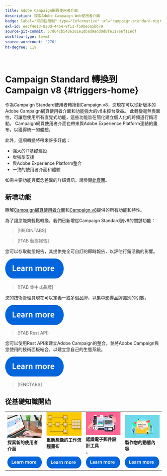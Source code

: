 ```yaml
---
title: Adobe Campaign網頁使用者介面
description: 探索Adobe Campaign Web使用者介面
badge: label="可用性限制" type="Informative" url="campaign-standard-migration-home.md" tooltip="僅限Campaign Standard已移轉的使用者"
exl-id: eecf4e13-820d-4454-9f11-f50be565bb79
source-git-commit: 57d64cb5436381e1dbad9add0d8fe117e6f11ecf
workflow-type: tm+mt
source-wordcount: '276'
ht-degree: 11%

---
```


# Campaign Standard 轉換到 Campaign v8 {#triggers-home}

作為Campaign Standard使用者轉換到Campaign v8，您現在可以從新版本的Adobe Campaign網頁使用者介面和功能強大的v8主控台受益。 此轉變毫無表面性，可讓您使用所有直覺式功能，這些功能旨在簡化建立個人化的跨頻道行銷活動。 Campaign網頁使用者介面也帶來與Adobe Experience Platform連結的畫布，以獲得統一的體驗。

此外，這項轉變將帶來許多好處：

* 強大的IT基礎建設
* 增強型支援
* 與Adobe Experience Platform整合
* 一致的使用者介面和體驗

如需主要功能與概念差異的詳細資訊，請參閱[此頁面](https://experienceleague.adobe.com/zh-hant/docs/campaign-web/v8/start/acs-migration)。

## 新增功能

瞭解[Campaign網頁使用者介面](https://experienceleague.adobe.com/zh-hant/docs/campaign-web/v8/campaign-web-home)和[Campaign v8](https://experienceleague.adobe.com/zh-hant/docs/campaign/campaign-v8/campaign-home)提供的所有功能和特性。

為了讓您能夠輕鬆轉換，我們已新增從Campaign Standard到v8的關鍵功能：

>[!BEGINTABS]

>[!TAB 動態報告]

您可以存取動態報告，其提供完全可自訂的即時報告，以評估行銷活動的影響。

[![影像](assets/do-not-localize/learn-more-button.svg)](reporting/get-started-reporting.md)

>[!TAB 集中式品牌]

您的技術管理員現在可以定義一或多個品牌，以集中影響品牌識別的引數。

[![影像](assets/do-not-localize/learn-more-button.svg)](branding/branding-gs.md)

>[!TAB Rest API]

您可以使用Rest API來建立Adobe Campaign的整合，並將Adobe Campaign與您使用的技術面板結合，以建立您自己的生態系統。

[![影像](assets/do-not-localize/learn-more-button.svg)](api/get-started-apis.md)

>[!ENDTABS]

## 從基礎知識開始

<table style="table-layout:fixed">
  <tr style="border: 0;">
    <td>
    <a href="https://experienceleague.adobe.com/zh-hant/docs/campaign-web/v8/start/user-interface"><img src="assets/do-not-localize/menu-ui.jpeg"></a>
    <div><strong>探索新的使用者介面</strong><br/></div>
    </td>
    <td>
    <a href="https://experienceleague.adobe.com/zh-hant/docs/campaign-web/v8/wf/gs-workflows"><img src="assets/do-not-localize/menu-workflows.jpeg"></a>
    <div><strong>重新想像的工作流程畫布</strong><br/></div><br/>
    </td>
    <td>
    <a href="https://experienceleague.adobe.com/zh-hant/docs/campaign-web/v8/msg/email/content/start-design/get-started-email-designer"><img src="assets/do-not-localize/menu-email.png"></a>
    <div><strong>認識電子郵件設計工具</strong><br/>。
    </div></td>
    <td>
    <a href="https://experienceleague.adobe.com/zh-hant/docs/campaign-web/v8/msg/dynamic-content/gs-personalization"><img src="assets/do-not-localize/menu-dynamic.png"></a>
    <div><strong>製作您的動態內容</strong><br/> </div>
    </td>
  </tr>
  <tr style="border: 0;">
    <td align="center"><a href="https://experienceleague.adobe.com/zh-hant/docs/campaign-web/v8/start/user-interface"><img src="assets/do-not-localize/learn-more-button.svg"></a></td>
    <td align="center"><a href="https://experienceleague.adobe.com/zh-hant/docs/campaign-web/v8/wf/gs-workflows"><img src="assets/do-not-localize/learn-more-button.svg"></a></td>
    <td align="center"><a href="https://experienceleague.adobe.com/zh-hant/docs/campaign-web/v8/msg/email/content/start-design/get-started-email-designer"><img src="assets/do-not-localize/learn-more-button.svg"></a></td>
    <td align="center"><a href="https://experienceleague.adobe.com/zh-hant/docs/campaign-web/v8/msg/dynamic-content/gs-personalization"><img src="assets/do-not-localize/learn-more-button.svg"></a></td>
    </tr>
</table>

